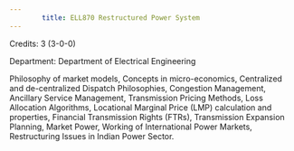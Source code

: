 ```yaml
---
        title: ELL870 Restructured Power System
---
```

Credits: 3 (3-0-0)

Department: Department of Electrical Engineering

Philosophy of market models, Concepts in micro-economics, Centralized and de-centralized Dispatch Philosophies, Congestion Management, Ancillary Service Management, Transmission Pricing Methods, Loss Allocation Algorithms, Locational Marginal Price (LMP) calculation and properties, Financial Transmission Rights (FTRs), Transmission Expansion Planning, Market Power, Working of International Power Markets, Restructuring Issues in Indian Power Sector.